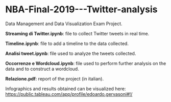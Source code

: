 # NBA-Final-2019---Twitter-analysis

Data Management and Data Visualization Exam Project.

**Streaming di Twitter.ipynb**: file to collect Twitter tweets in real time.

**Timeline.ipynb**: file to add a timeline to the data collected.

**Analisi tweet.ipynb**: file used to analyze the tweets collected.

**Occorrenze e Wordcloud.ipynb**: file used to perform further analysis on the data and to construct a wordcloud.

**Relazione.pdf**: report of the project (in italian).

Infographics and results obtained can be visualized here: https://public.tableau.com/app/profile/edoardo.gervasoni#!/
